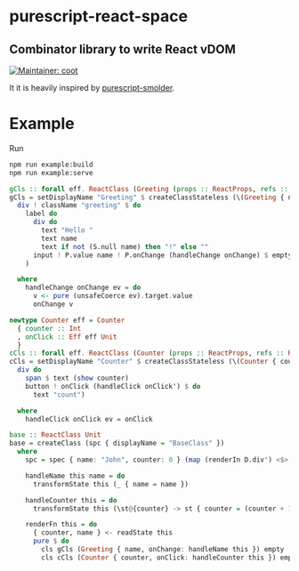 # purescript-react-space
## Combinator library to write React vDOM

[![Maintainer: coot](https://img.shields.io/badge/maintainer-coot-lightgrey.svg)](http://github.com/coot)

It it is heavily inspired by [purescript-smolder](https://github.com/bodil/purescript-smolder).

# Example

Run
```sh
npm run example:build
npm run example:serve
```

```purescript
gCls :: forall eff. ReactClass (Greeting (props :: ReactProps, refs :: ReactRefs ReadOnly, state :: ReactState ReadWrite | eff))
gCls = setDisplayName "Greeting" $ createClassStateless (\(Greeting { name, onChange }) -> renderIn D.div' do
  div ! className "greeting" $ do
    label do
      div do
        text "Hello "
        text name
        text if not (S.null name) then "!" else ""
      input ! P.value name ! P.onChange (handleChange onChange) $ empty
    )

  where 
    handleChange onChange ev = do
      v <- pure (unsafeCoerce ev).target.value
      onChange v

newtype Counter eff = Counter
  { counter :: Int
  , onClick :: Eff eff Unit
  }
cCls :: forall eff. ReactClass (Counter (props :: ReactProps, refs :: ReactRefs ReadOnly, state :: ReactState ReadWrite | eff))
cCls = setDisplayName "Counter" $ createClassStateless (\(Counter { counter, onClick: onClick' }) -> renderIn D.div' do
  div do
    span $ text (show counter)
    button ! onClick (handleClick onClick') $ do
      text "count")

  where
    handleClick onClick ev = onClick

base :: ReactClass Unit
base = createClass (spc { displayName = "BaseClass" })
  where
    spc = spec { name: "John", counter: 0 } (map (renderIn D.div') <$> renderFn)

    handleName this name = do
      transformState this (_ { name = name })

    handleCounter this = do
      transformState this (\st@{counter} -> st { counter = (counter + 1) })

    renderFn this = do
      { counter, name } <- readState this
      pure $ do
        cls gCls (Greeting { name, onChange: handleName this }) empty
        cls cCls (Counter { counter, onClick: handleCounter this }) empty
```
